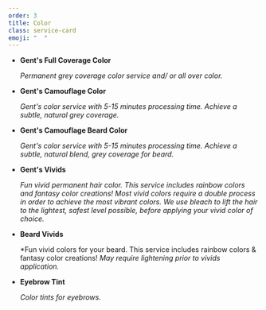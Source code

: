 ```yaml
---
order: 3
title: Color
class: service-card
emoji: "  "
---
```

* **Gent's Full Coverage Color**

  *Permanent grey coverage color service and/ or all over color.*
* **Gent's Camouflage Color**

  *Gent's color service with 5-15 minutes processing time. Achieve a subtle, natural grey coverage.*
* **Gent's Camouflage Beard Color**

  *Gent's color service with 5-15 minutes processing time. Achieve a subtle, natural blend, grey coverage for beard.*
* **Gent's Vivids**

  *Fun vivid permanent hair color. This service includes rainbow colors and fantasy color creations! Most vivid colors require a double  process in order to achieve the most vibrant colors. We use bleach to lift the hair to the lightest, safest level possible, before applying your vivid color of choice.*
* **Beard Vivids** 

  *Fun vivid colors for your beard. This service includes rainbow colors & fantasy color creations! *May require lightening prior to vivids application.*
* **Eyebrow Tint**

  *Color tints for eyebrows.*